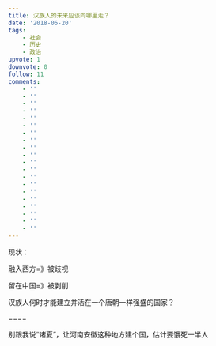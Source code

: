 ```yaml
---
title: 汉族人的未来应该向哪里走？
date: '2018-06-20'
tags:
    - 社会
    - 历史
    - 政治 
upvote: 1
downvote: 0
follow: 11
comments:
    - ''
    - ''
    - ''
    - ''
    - ''
    - ''
    - ''
    - ''
    - ''
    - ''
    - ''
    - ''
    - ''
    - ''
    - ''
    - ''
    - ''
    - ''
    - ''
    - ''
---
```


现状：

融入西方=》被歧视

留在中国=》被剥削


汉族人何时才能建立并活在一个唐朝一样强盛的国家？


====


别跟我说“诸夏”，让河南安徽这种地方建个国，估计要饿死一半人

